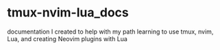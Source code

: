 # tmux-nvim-lua_docs
documentation I created to help with my path learning to use tmux, nvim, Lua, and creating Neovim plugins with Lua
